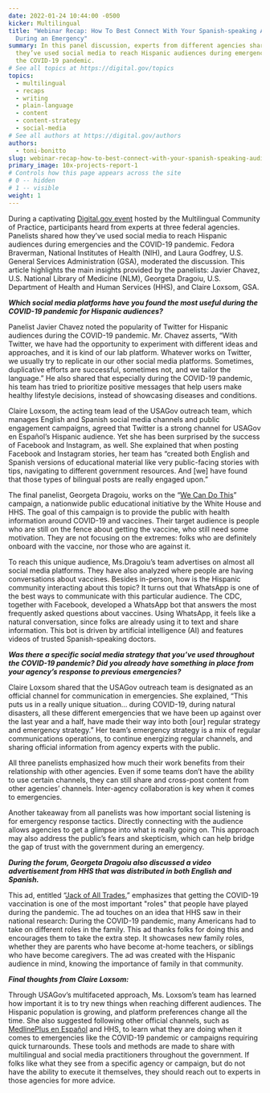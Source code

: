 ```yaml
---
date: 2022-01-24 10:44:00 -0500
kicker: Multilingual
title: "Webinar Recap: How To Best Connect With Your Spanish-speaking Audience
  During an Emergency"
summary: In this panel discussion, experts from different agencies shared how
  they’ve used social media to reach Hispanic audiences during emergencies and
  the COVID-19 pandemic.
# See all topics at https://digital.gov/topics
topics:
  - multilingual
  - recaps
  - writing
  - plain-language
  - content
  - content-strategy
  - social-media
# See all authors at https://digital.gov/authors
authors:
  - toni-bonitto
slug: webinar-recap-how-to-best-connect-with-your-spanish-speaking-audience-during-an-emergency
primary_image: 10x-projects-report-1
# Controls how this page appears across the site
# 0 -- hidden
# 1 -- visible
weight: 1
---
```

During a captivating [Digital.gov event](https://digital.gov/event/2021/10/14/how-to-best-connect-with-your-spanish-speaking-audience-during-an-emergency/) hosted by the Multilingual Community of Practice, participants heard from experts at three federal agencies. Panelists shared how they’ve used social media to reach Hispanic audiences during emergencies and the COVID-19 pandemic. Fedora Braverman, National Institutes of Health (NIH), and Laura Godfrey, U.S. General Services Administration (GSA), moderated the discussion. This article highlights the main insights provided by the panelists: Javier Chavez, U.S. National Library of Medicine (NLM), Georgeta Dragoiu, U.S. Department of Health and Human Services (HHS), and Claire Loxsom, GSA.

***Which social media platforms have you found the most useful during the COVID-19 pandemic for Hispanic audiences?***

Panelist Javier Chavez noted the popularity of Twitter for Hispanic audiences during the COVID-19 pandemic. Mr. Chavez asserts, “With Twitter, we have had the opportunity to experiment with different ideas and approaches, and it is kind of our lab platform. Whatever works on Twitter, we usually try to replicate in our other social media platforms. Sometimes, duplicative efforts are successful, sometimes not, and we tailor the language.” He also shared that especially during the COVID-19 pandemic, his team has tried to prioritize positive messages that help users make healthy lifestyle decisions, instead of showcasing diseases and conditions.

Claire Loxsom, the acting team lead of the USAGov outreach team, which manages English and Spanish social media channels and public engagement campaigns, agreed that Twitter is a strong channel for USAGov en Español’s Hispanic audience. Yet she has been surprised by the success of Facebook and Instagram, as well. She explained that when posting Facebook and Instagram stories, her team has “created both English and Spanish versions of educational material like very public-facing stories with tips, navigating to different government resources. And \[we] have found that those types of bilingual posts are really engaged upon.”

The final panelist, Georgeta Dragoiu, works on the “[We Can Do This](https://wecandothis.hhs.gov/)” campaign, a nationwide public educational initiative by the White House and HHS. The goal of this campaign is to provide the public with health information around COVID-19 and vaccines. Their target audience is people who are still on the fence about getting the vaccine, who still need some motivation. They are not focusing on the extremes: folks who are definitely onboard with the vaccine, nor those who are against it.

To reach this unique audience, Ms.Dragoiu’s team advertises on almost all social media platforms. They have also analyzed where people are having conversations about vaccines. Besides in-person, how is the Hispanic community interacting about this topic? It turns out that WhatsApp is one of the best ways to communicate with this particular audience. The CDC, together with Facebook, developed a WhatsApp bot that answers the most frequently asked questions about vaccines. Using WhatsApp, it feels like a natural conversation, since folks are already using it to text and share information. This bot is driven by artificial intelligence (AI) and features videos of trusted Spanish-speaking doctors.

***Was there a specific social media strategy that you’ve used throughout the COVID-19 pandemic? Did you already have something in place from your agency’s response to previous emergencies?***

Claire Loxsom shared that the USAGov outreach team is designated as an official channel for communication in emergencies. She explained, “This puts us in a really unique situation… during COVID-19, during natural disasters, all these different emergencies that we have been up against over the last year and a half, have made their way into both \[our] regular strategy and emergency strategy.” Her team’s emergency strategy is a mix of regular communications operations, to continue energizing regular channels, and sharing official information from agency experts with the public.

All three panelists emphasized how much their work benefits from their relationship with other agencies. Even if some teams don’t have the ability to use certain channels, they can still share and cross-post content from other agencies’ channels. Inter-agency collaboration is key when it comes to emergencies.

Another takeaway from all panelists was how important social listening is for emergency response tactics. Directly connecting with the audience allows agencies to get a glimpse into what is really going on. This approach may also address the public’s fears and skepticism, which can help bridge the gap of trust with the government during an emergency.

***During the forum, Georgeta Dragoiu also discussed a video advertisement from HHS that was distributed in both English and Spanish.***

This ad, entitled “[Jack of All Trades](https://wecandothis.hhs.gov/jack-all-trades-spanish-30),” emphasizes that getting the COVID-19 vaccination is one of the most important "roles" that people have played during the pandemic. The ad touches on an idea that HHS saw in their national research: During the COVID-19 pandemic, many Americans had to take on different roles in the family. This ad thanks folks for doing this and encourages them to take the extra step. It showcases new family roles, whether they are parents who have become at-home teachers, or siblings who have become caregivers. The ad was created with the Hispanic audience in mind, knowing the importance of family in that community.

***Final thoughts from Claire Loxsom:***

Through USAGov’s multifaceted approach, Ms. Loxsom’s team has learned how important it is to try new things when reaching different audiences. The Hispanic population is growing, and platform preferences change all the time. She also suggested following other official channels, such as [MedlinePlus en Español](https://medlineplus.gov/spanish/) and HHS, to learn what they are doing when it comes to emergencies like the COVID-19 pandemic or campaigns requiring quick turnarounds. These tools and methods are made to share with multilingual and social media practitioners throughout the government. If folks like what they see from a specific agency or campaign, but do not have the ability to execute it themselves, they should reach out to experts in those agencies for more advice.